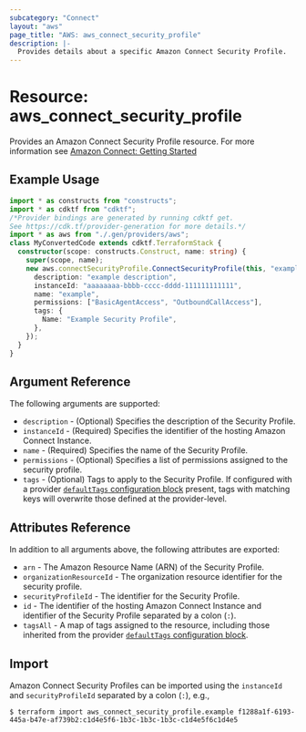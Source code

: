 ```yaml
---
subcategory: "Connect"
layout: "aws"
page_title: "AWS: aws_connect_security_profile"
description: |-
  Provides details about a specific Amazon Connect Security Profile.
---
```


# Resource: aws_connect_security_profile

Provides an Amazon Connect Security Profile resource. For more information see
[Amazon Connect: Getting Started](https://docs.aws.amazon.com/connect/latest/adminguide/amazon-connect-get-started.html)

## Example Usage

```typescript
import * as constructs from "constructs";
import * as cdktf from "cdktf";
/*Provider bindings are generated by running cdktf get.
See https://cdk.tf/provider-generation for more details.*/
import * as aws from "./.gen/providers/aws";
class MyConvertedCode extends cdktf.TerraformStack {
  constructor(scope: constructs.Construct, name: string) {
    super(scope, name);
    new aws.connectSecurityProfile.ConnectSecurityProfile(this, "example", {
      description: "example description",
      instanceId: "aaaaaaaa-bbbb-cccc-dddd-111111111111",
      name: "example",
      permissions: ["BasicAgentAccess", "OutboundCallAccess"],
      tags: {
        Name: "Example Security Profile",
      },
    });
  }
}

```

## Argument Reference

The following arguments are supported:

* `description` - (Optional) Specifies the description of the Security Profile.
* `instanceId` - (Required) Specifies the identifier of the hosting Amazon Connect Instance.
* `name` - (Required) Specifies the name of the Security Profile.
* `permissions` - (Optional) Specifies a list of permissions assigned to the security profile.
* `tags` - (Optional) Tags to apply to the Security Profile. If configured with a provider
[`defaultTags` configuration block](https://registry.terraform.io/providers/hashicorp/aws/latest/docs#default_tags-configuration-block) present, tags with matching keys will overwrite those defined at the provider-level.

## Attributes Reference

In addition to all arguments above, the following attributes are exported:

* `arn` - The Amazon Resource Name (ARN) of the Security Profile.
* `organizationResourceId` - The organization resource identifier for the security profile.
* `securityProfileId` - The identifier for the Security Profile.
* `id` - The identifier of the hosting Amazon Connect Instance and identifier of the Security Profile separated by a colon (`:`).
* `tagsAll` - A map of tags assigned to the resource, including those inherited from the provider [`defaultTags` configuration block](https://registry.terraform.io/providers/hashicorp/aws/latest/docs#default_tags-configuration-block).

## Import

Amazon Connect Security Profiles can be imported using the `instanceId` and `securityProfileId` separated by a colon (`:`), e.g.,

```
$ terraform import aws_connect_security_profile.example f1288a1f-6193-445a-b47e-af739b2:c1d4e5f6-1b3c-1b3c-1b3c-c1d4e5f6c1d4e5
```

<!-- cache-key: cdktf-0.17.0-pre.15 input-de521043a86da43216aeaeff7e4756127783277d064fcfed64e45cb5f1e99a52 -->